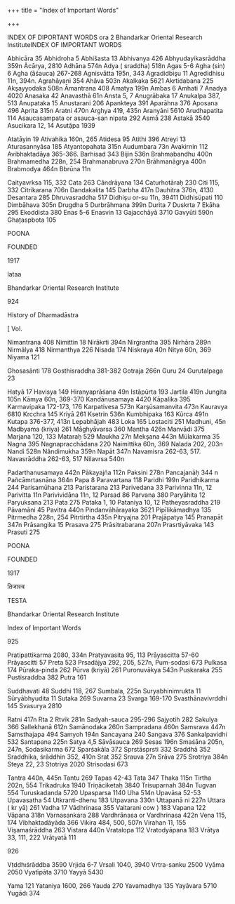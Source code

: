 +++
title = "Index of Important Words"

+++

INDEX OF DIPORTANT WORDS
ora 2 Bhandarkar Oriental Research InstituteINDEX OF IMPORTANT WORDS

Abhicāra 35 Abhidroha 5 Abhišasta 13 Abhivanya 426 Abhyudayikasrāddha 359n Ācārya, 2810 Adhāna 574n Adya ( sraddha) 518n Agas 5-6 Agha (sin) 6 Agha (āśauca) 267-268 Agnisvātta 195n, 343 Agradidbişu 11 Agredidhisu 11n, 394n. Agrahāyani 354 Ahāva 503n Akalkaka 5621 Akrtidabana 225 Akşayyodaka 508n Āmantrana 408 Amatya 199n Ambas 6 Amhati 7 Anadya 4020 Anasaka 42 Anavasthā 61n Ansta 5, 7 Anugrābaka 17 Anukalpa 387, 513 Anupataka 15 Anustarani 206 Apankteya 391 Aparāhna 376 Aposana 496 Aprita 315n Aratni 470n Arghya 419, 435n Aranyāni 5610 Arudhapatita 114 Asaucasampata or asauca-san nipata 292 Asmā 238 Astakā 3540 Asucikara 12, 14 Asutặpa 1939

Atatāyin 19 Ativahika 160n, 265 Atidesa 95 Atithi 396 Atreyi 13 Aturasannyāsa 185 Atyantopahata 315n Audumbara 73n Avakirnin 112 Avibhaktadāya 365-366. Barhisad 343 Bijin 536n Brahmabandhu 400n Brahmamedha 228n, 254 Brahmanabruva 270n Brāhmanāgrya 400n Brabmodya 464n Bbrūna 11n

Caityavrksa 115, 332 Cata 263 Cândrāyana 134 Caturhotāraḥ 230 Citi 115, 332 Citrikarana 706n Dandakalita 145 Darbha 417n Dauhitra 376n, 4130 Desantara 285 Dhruvasraddha 517 Didhişu or-su 11n, 39411 Didhisüpati 110 Dimbāhava 305n Drugdha 5 Durbrāhmana 399n Durita 7 Duskrta 7 Ekāha 295 Ekoddista 380 Enas 5-6 Enasvin 13 Gajacchāyā 3710 Gavyūti 590n Ghațaspbota 105

POONA

FOUNDED

1917

lataa

Bhandarkar Oriental Research Institute

924

History of Dharmadāstra

[ Vol.

Nimantrana 408 Nimittin 18 Nirākrti 394n Nirgrantha 395 Nirhāra 289n Nirmālya 418 Nirmanthya 226 Nisada 174 Niskraya 40n Nitya 60n, 369 Niyama 121

Ghosasānti 178 Gosthisraddha 381-382 Gotraja 266n Guru 24 Gurutalpaga 23

Hatyā 17 Havisya 149 Hiranyaprāśana 49n Istāpūrta 193 Jartila 419n Jungita 105n Kāmya 60n, 369-370 Kandānusamaya 4420 Kāpalika 395 Karmavipaka 172-173, 176 Karpativesa 573n Karşūsamanvita 473n Kauravya 6810 Krcchra 145 Kriyā 261 Ksetrin 536n Kumbhipaka 163 Kūrca 491n Kutapa 376-377, 413n Lepabhājah 483 Loka 165 Lostaciti 251 Madhuni, 45n Madbyama (kriya) 261 Māghyāvarsa 360 Mantha 426n Manvādi 375 Marjana 120, 133 Mataraḥ 529 Maukha 27n Mekşana 443n Mülakarma 35 Nagna 395 Nagnapracchādana 220 Naimittika 60n, 369 Nalada 202, 203n Nandi 528n Nândimukha 359n Napāt 347n Navamisra 262-63, 517. Navasrāddha 262-63, 517 Nilavrsa 540n

Padarthanusamaya 442n Pākayajña 112n Paksini 278n Pancajanāḥ 344 n Pañcāmrtasnāna 364n Papa 8 Paravartana 118 Paridhi 199n Paridhikarma 244 Parisamūhana 213 Paristarana 213 Parivedana 33 Parivinna 11n, 12 Parivitta 11n Parivividāna 11n, 12 Parsad 86 Parvana 380 Paryāhita 12 Paryuksana 213 Pata 275 Pataka 1, 10 Pataniya 10, 12 Patheyasraddha 219 Pāvamāni 45 Pavitra 440n Pindanvāhārayaka 3621 Pipīlikāmadhya 135 Pitrmedha 228n, 254 Pitrtirtha 435n Pitryajna 201 Prajāpatya 145 Pranapāt 347n Prāsangika 15 Prasava 275 Prāsitrabarana 207n Prasrtiyāvaka 143 Prasuti 275

POONA

FOUNDED

1917

तिजास्त्र

TESTA

Bhandarkar Oriental Research Institute

Index of Important Words

925

Pratipattikarma 2080, 334n Pratyavasita 95, 113 Prāyascitta 57-60 Prāyascitti 57 Preta 523 Prsadājya 292, 205, 527n, Pum-sodasi 673 Pulkasa 174 Pūraka-pinda 262 Pūrva (kriyā) 261 Puronuvākya 543n Puskaraka 255 Pustisraddba 382 Putra 161

Suddhavati 48 Suddhi 118, 267 Sumbala, 225n Suryabhinimrukta 11 Sūryābhyudita 11 Sutaka 269 Suvarna 23 Svarga 169-170 Svasthānavivrddhi 145 Svasurya 2810

Ratni 417n Rta 2 Rtvik 281n Sadyah-sauca 295-296 Sajyotih 282 Sakulya 366 Sallekhanā 612n Samānodaka 260n Sampradana 460n Samsrava 447n Samsthajapa 494 Samyoh 194n Sancayana 240 Sangava 376 Sankalpavidhi 532 Santapana 225n Satya 4,5 Sāvāsauca 269 Sesas 196n Smaśāna 205n, 247n, Sodasikarma 672 Sparśakāla 372 Sprstāsprsti 332 Sraddhā 352 Sraddhika, śrāddhin 352, 410n Srat 352 Srauva 27n Srāva 275 Srotriya 384n Steya 22, 23 Stotriya 2020 Strisodasi 673

Tantra 440n, 445n Tantu 269 Tapas 42-43 Tata 347 Thaka 115n Tirtha 202n, 554 Trikadruka 1940 Triņāciketaḥ 3840 Trisuparnah 384n Tugvan 554 Turuskadanda 5720 Upasparsa 1140 Uha 514n Upavāsa 52-53 Upavasatha 54 Utkranti-dhenu 183 Utpavana 330n Uttapanā ni 227n Uttara ( kr yā) 261 Vadha 17 Vādhrinasa 355 Vaitarani cow ) 183 Vapana 122 Vāpana 318n Varnasankara 288 Vardhrānasa or Vardhrinasa 422n Vena 115, 174 Vibhaktadāyāda 366 Vikira 484, 500, 507n Virahan 11, 155 Vişamaśrāddha 263 Vistara 440n Vratalopa 112 Vratodyāpana 183 Vrātya 33, 111, 222 Vrātyatā 111


926



Vṭddhıśrāddba 3590 Vrjida 6-7 Vrsali 1040, 3940 Vrtra-sanku 2500 Vyāma 2050 Vyatīpāta 3710 Yayyā 5430

Yama 121 Yataniya 1600, 266 Yauda 270 Yavamadhya 135 Yayāvara 5710 Yugādı 374
